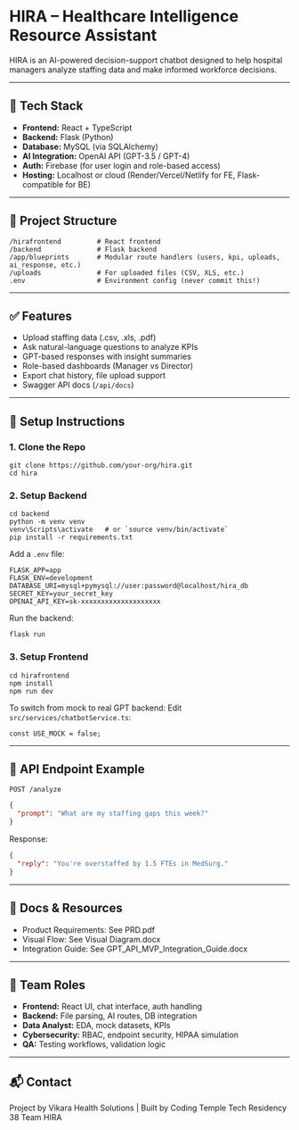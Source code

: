 
# HIRA – Healthcare Intelligence Resource Assistant

HIRA is an AI-powered decision-support chatbot designed to help hospital managers analyze staffing data and make informed workforce decisions.

---

## 🔧 Tech Stack

- **Frontend:** React + TypeScript
- **Backend:** Flask (Python)
- **Database:** MySQL (via SQLAlchemy)
- **AI Integration:** OpenAI API (GPT-3.5 / GPT-4)
- **Auth:** Firebase (for user login and role-based access)
- **Hosting:** Localhost or cloud (Render/Vercel/Netlify for FE, Flask-compatible for BE)

---

## 📁 Project Structure

```
/hirafrontend         # React frontend
/backend              # Flask backend
/app/blueprints       # Modular route handlers (users, kpi, uploads, ai_response, etc.)
/uploads              # For uploaded files (CSV, XLS, etc.)
.env                  # Environment config (never commit this!)
```

---

## ✅ Features

- Upload staffing data (.csv, .xls, .pdf)
- Ask natural-language questions to analyze KPIs
- GPT-based responses with insight summaries
- Role-based dashboards (Manager vs Director)
- Export chat history, file upload support
- Swagger API docs (`/api/docs`)

---

## 🚀 Setup Instructions

### 1. Clone the Repo
```
git clone https://github.com/your-org/hira.git
cd hira
```

### 2. Setup Backend
```
cd backend
python -m venv venv
venv\Scripts\activate   # or `source venv/bin/activate`
pip install -r requirements.txt
```

Add a `.env` file:
```
FLASK_APP=app
FLASK_ENV=development
DATABASE_URI=mysql+pymysql://user:password@localhost/hira_db
SECRET_KEY=your_secret_key
OPENAI_API_KEY=sk-xxxxxxxxxxxxxxxxxxxx
```

Run the backend:
```
flask run
```

### 3. Setup Frontend
```
cd hirafrontend
npm install
npm run dev
```

To switch from mock to real GPT backend:
Edit `src/services/chatbotService.ts`:
```
const USE_MOCK = false;
```

---

## 🔄 API Endpoint Example

`POST /analyze`
```json
{
  "prompt": "What are my staffing gaps this week?"
}
```

Response:
```json
{
  "reply": "You're overstaffed by 1.5 FTEs in MedSurg."
}
```

---

## 📄 Docs & Resources

- Product Requirements: See PRD.pdf
- Visual Flow: See Visual Diagram.docx
- Integration Guide: See GPT_API_MVP_Integration_Guide.docx

---

## 👥 Team Roles

- **Frontend:** React UI, chat interface, auth handling
- **Backend:** File parsing, AI routes, DB integration
- **Data Analyst:** EDA, mock datasets, KPIs
- **Cybersecurity:** RBAC, endpoint security, HIPAA simulation
- **QA:** Testing workflows, validation logic

---

## 📬 Contact

Project by Vikara Health Solutions | Built by Coding Temple Tech Residency 38 Team HIRA 

